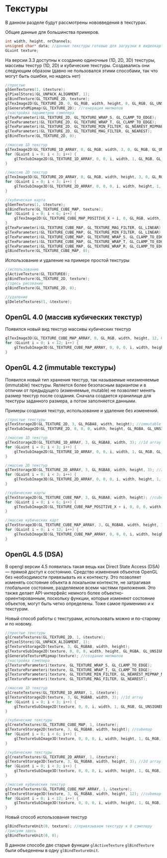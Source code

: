 # Текстуры

В данном разделе будут рассмотрены нововведения в текстурах.

Общие данные для большинства примеров.

```cpp
int width, height, nrChannels;
unsigned char* data; //данные текстуры готовые для загрузки в видеокарту
GLuint texture;
```

На версии 3.3 доступны к созданию одиночные (1D, 2D, 3D) текстуры, массивы текстур (1D, 2D) и кубические текстуры. Создавались они следующим образом (давно не пользовался этими способами, так что могут быть ошибки, но надесь нет)

```cpp
//простые
glGenTextures(1, &texture);
glPixelStorei(GL_UNPACK_ALIGNMENT, 1);
glBindTexture(GL_TEXTURE_2D, texture);
glTexImage2D(GL_TEXTURE_2D, 0, GL_RGB, width, height, 0, GL_RGB, GL_UNSIGNED_BYTE, data);
glGenerateMipmap(GL_TEXTURE_2D); //генерация мипмапов
//настройка параметров сэмплера
glTexParameteri(GL_TEXTURE_2D, GL_TEXTURE_WRAP_S, GL_CLAMP_TO_EDGE);
glTexParameteri(GL_TEXTURE_2D, GL_TEXTURE_WRAP_T, GL_CLAMP_TO_EDGE);
glTexParameteri(GL_TEXTURE_2D, GL_TEXTURE_MIN_FILTER, GL_NEAREST_MIPMAP_NEAREST);
glTexParameteri(GL_TEXTURE_2D, GL_TEXTURE_MAG_FILTER, GL_NEAREST);
glBindTexture(GL_TEXTURE_2D, 0);

//массив 1D текстур
glTexImage2D(GL_TEXTURE_1D_ARRAY, 0, GL_RGB, width, 3, 0, GL_RGB, GL_UNSIGNED_BYTE, NULL); //1d array 3 elems
for (GLuint i = 0; i < 3; i++) {
	glTexSubImage2D(GL_TEXTURE_1D_ARRAY, 0, 0, i, width, 1, GL_RGB, GL_UNSIGNED_BYTE, data);
}

//массив 2D текстур
glTexImage3D(GL_TEXTURE_2D_ARRAY, 0, GL_RGB, width, height, 3, 0, GL_RGB, GL_UNSIGNED_BYTE, NULL); //2d array 3 elems
for (GLuint i = 0; i < 3; i++) {
	glTexSubImage3D(GL_TEXTURE_2D_ARRAY, 0, 0, 0, i, width, height, 1, GL_RGB, GL_UNSIGNED_BYTE, data);
}

//кубическая карта
glGenTextures(1, &texture);
glBindTexture(GL_TEXTURE_CUBE_MAP, texture);
for (GLuint i = 0; i < 6; i++) {
	glTexImage2D(GL_TEXTURE_CUBE_MAP_POSITIVE_X + i, 0, GL_RGB, width, height, 0, GL_RGB, GL_UNSIGNED_BYTE, data);
}
glTexParameteri(GL_TEXTURE_CUBE_MAP, GL_TEXTURE_MAG_FILTER, GL_LINEAR);
glTexParameteri(GL_TEXTURE_CUBE_MAP, GL_TEXTURE_MIN_FILTER, GL_LINEAR);
glTexParameteri(GL_TEXTURE_CUBE_MAP, GL_TEXTURE_WRAP_S, GL_CLAMP_TO_EDGE);
glTexParameteri(GL_TEXTURE_CUBE_MAP, GL_TEXTURE_WRAP_T, GL_CLAMP_TO_EDGE);
glTexParameteri(GL_TEXTURE_CUBE_MAP, GL_TEXTURE_WRAP_R, GL_CLAMP_TO_EDGE);
glBindTexture(GL_TEXTURE_CUBE_MAP, 0);
```

Использование и удаление на примере простой текстуры

```cpp
//использование
glActiveTexture(GL_TEXTURE0);
glBindTexture(GL_TEXTURE_2D, texture);
//здесь рисование
glBindTexture(GL_TEXTURE_2D, 0);

//удаление
glDeleteTextures(1, &texture);
```

## OpenGL 4.0 (массив кубических текстур)

Появился новый вид текстур массивы кубических текстур

```cpp
glTexImage3D(GL_TEXTURE_CUBE_MAP_ARRAY, 0, GL_RGB, width, height, 12, 0, GL_RGB, GL_UNSIGNED_BYTE, NULL); //array 2 maps
for (GLuint i = 0; i < 12; i++) {
	glTexSubImage3D(GL_TEXTURE_CUBE_MAP_ARRAY, 0, 0, 0, i, width, height, 1, GL_RGB, GL_UNSIGNED_BYTE, data);
}
```

## OpenGL 4.2 (immutable текстуры)

Появился новый тип хранения текстур, так называемые неизменяемые (immutable) текстуры. Является более безопасным вариантом и в отличии от предыдущего (изменяемые, mutable) не позволяет менять размер текстур после создания. Сначала создается хранилище для текстуры заданного размера, а потом заполняется данными.

Примеры создания текстур, использование и удаление без изменений.

```cpp
//простые текстуры
glTexStorage2D(GL_TEXTURE_2D, 3, GL_RGBA8, width, height); //immutable empty texture
glTexSubImage2D(GL_TEXTURE_2D, 0, 0, 0, width, height, GL_RGBA, GL_UNSIGNED_BYTE, data); //fill texture

//массив 1D текстур
glTexStorage2D(GL_TEXTURE_1D_ARRAY, 3, GL_RGBA8, width, 3); //1d array
for (GLuint i = 0; i < 3; i++) {
	glTexSubImage2D(GL_TEXTURE_1D_ARRAY, 0, 0, i, width, 1, GL_RGB, GL_UNSIGNED_BYTE, data);
}

//массив 2D текстур
glTexStorage3D(GL_TEXTURE_2D_ARRAY, 3, GL_RGBA8, width, height, 3); //2d array
for (GLuint i = 0; i < 3; i++) {
	glTexSubImage3D(GL_TEXTURE_2D_ARRAY, 0, 0, 0, i, width, height, 1, GL_RGB, GL_UNSIGNED_BYTE, data);
}

//кубические карты
glTexStorage2D(GL_TEXTURE_CUBE_MAP, 3, GL_RGBA8, width, height); //cubemap
for (GLuint i = 0; i < 6; i++) {
	glTexSubImage2D(GL_TEXTURE_CUBE_MAP_POSITIVE_X + i, 0, 0, 0, width, height, GL_RGB, GL_UNSIGNED_BYTE, data);
}

//массив кубических карт
glTexStorage3D(GL_TEXTURE_CUBE_MAP_ARRAY, 3, GL_RGBA8, width, height, 12); //cubemap array 2 maps
for (GLuint i = 0; i < 12; i++) {
	glTexSubImage3D(GL_TEXTURE_CUBE_MAP_ARRAY, 0, 0, 0, i, width, height, 1, GL_RGB, GL_UNSIGNED_BYTE, data);
}
 ```
 
 ## OpenGL 4.5 (DSA)
 В opengl версии 4.5 появилась такая вещь как Direct State Access (DSA) — прямой доступ к состоянию. Средство изменения объектов OpenGL без необходимости привязывать их к контексту. Это позволяет изменять состояние объекта в локальном контексте, не затрагивая глобальное состояние, разделяемое всеми частями приложения. Это также делает API-интерфейс немного более объектно-ориентированным, поскольку функции, которые изменяют состояние объектов, могут быть четко определены. Тоже самое применимо и к текстурам.

Новый способ работы с текстурами, использовать можно и по-старому и по новому.

```cpp
//простые текстуры
glCreateTextures(GL_TEXTURE_2D, 1, &texture);
glPixelStorei(GL_UNPACK_ALIGNMENT, 1);
glTextureStorage2D(texture, 3, GL_RGBA8, width, height);
glTextureSubImage2D(texture, 0, 0, 0, width, height, GL_RGBA, GL_UNSIGNED_BYTE, data);
glGenerateTextureMipmap(texture); //создание мипмапов
//настройка сэмплера
glTextureParameteri(texture, GL_TEXTURE_WRAP_S, GL_CLAMP_TO_EDGE);
glTextureParameteri(texture, GL_TEXTURE_WRAP_T, GL_CLAMP_TO_EDGE);
glTextureParameteri(texture, GL_TEXTURE_MIN_FILTER, GL_NEAREST_MIPMAP_NEAREST);
glTextureParameteri(texture, GL_TEXTURE_MAG_FILTER, GL_NEAREST);

//массив 1D текстур
glCreateTextures(GL_TEXTURE_1D_ARRAY, 1, &texture);
glTextureStorage2D(texture, 3, GL_RGBA8, width, 3); //1d array
for (GLuint i = 0; i < 3; i++) {
	glTextureSubImage2D(texture, 0, 0, i, width, 1, GL_RGB, GL_UNSIGNED_BYTE, data);
}

//кубические текстуры
glCreateTextures(GL_TEXTURE_CUBE_MAP, 1, &texture);
glTextureStorage2D(texture, 3, GL_RGBA8, width, height); //cubemap
for (GLuint i = 0; i < 6; i++) {
	glTextureSubImage3D(texture, 0, 0, 0, i, width, height, 1, GL_RGB, GL_UNSIGNED_BYTE, data);
}

//кубические текстуры
glCreateTextures(GL_TEXTURE_2D_ARRAY, 1, &texture);
glTextureStorage3D(texture, 3, GL_RGBA8, width, height, 3); //2d array
for (GLuint i = 0; i < 3; i++) {
	glTextureSubImage3D(texture, 0, 0, 0, i, width, height, 1, GL_RGB, GL_UNSIGNED_BYTE, data);
}

//массив кубических текстур
glCreateTextures(GL_TEXTURE_CUBE_MAP_ARRAY, 1, &texture);
glTextureStorage3D(texture, 3, GL_RGBA8, width, height, 12); //cubemap array 2 maps
for (GLuint i = 0; i < 12; i++) {
	glTextureSubImage3D(texture, 0, 0, 0, i, width, height, 1, GL_RGB, GL_UNSIGNED_BYTE, data);
}
```

Новый способ использования текстур

```cpp
glBindTextureUnit(0, texture); //привязываем текстуру к 0 сэмплеру
//рисуем здесь
glBindTextureUnit(0, 0);
```

В данном способе две старые функции `glActiveTexture` `glBindTexture` были объеденены в одну `glBindTextureUnit`.
